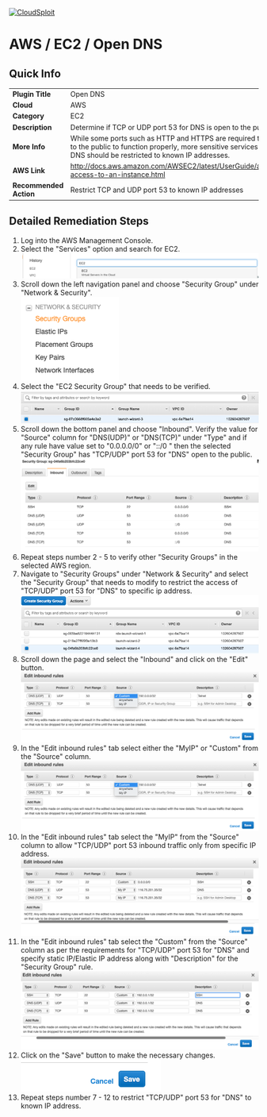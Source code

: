 [![CloudSploit](https://cloudsploit.com/img/logo-new-big-text-100.png "CloudSploit")](https://cloudsploit.com)

# AWS / EC2 / Open DNS

## Quick Info

| | |
|-|-|
| **Plugin Title** | Open DNS |
| **Cloud** | AWS |
| **Category** | EC2 |
| **Description** | Determine if TCP or UDP port 53 for DNS is open to the public |
| **More Info** | While some ports such as HTTP and HTTPS are required to be open to the public to function properly, more sensitive services such as DNS should be restricted to known IP addresses. |
| **AWS Link** | http://docs.aws.amazon.com/AWSEC2/latest/UserGuide/authorizing-access-to-an-instance.html |
| **Recommended Action** | Restrict TCP and UDP port 53 to known IP addresses |

## Detailed Remediation Steps
1. Log into the AWS Management Console.
2. Select the "Services" option and search for EC2. </br> <img src="/resources/aws/ec2/open-dns/step2.png"/>
3. Scroll down the left navigation panel and choose "Security Group" under "Network & Security".</br> <img src="/resources/aws/ec2/open-dns/step3.png"/>
4. Select the "EC2 Security Group" that needs to be verified. </br> <img src="/resources/aws/ec2/open-dns/step4.png"/>
5. Scroll down the bottom panel and choose "Inbound". Verify the value for "Source" column for "DNS(UDP)" or "DNS(TCP)" under "Type" and if any rule have value set to "0.0.0.0/0" or "::/0 " then the selected "Security Group" has "TCP/UDP" port 53 for "DNS" open to the public.</br> <img src="/resources/aws/ec2/open-dns/step5.png"/>
6. Repeat steps number 2 - 5 to verify other "Security Groups" in the selected AWS region.</br> 
7. Navigate to "Security Groups" under "Network & Security" and select the "Security Group" that needs to modify to restrict the access of "TCP/UDP" port 53 for "DNS"  to specific ip address. </br> <img src="/resources/aws/ec2/open-dns/step7.png"/>
8. Scroll down the page and select the "Inbound" and click on the "Edit" button. </br> <img src="/resources/aws/ec2/open-dns/step9.png"/>
9. In the "Edit inbound rules" tab select either the "MyIP" or "Custom" from the "Source" column.</br> <img src="/resources/aws/ec2/open-dns/step9.png"/>
10. In the "Edit inbound rules" tab select the "MyIP" from the "Source" column to allow "TCP/UDP" port 53 inbound traffic only from specific IP address.</br> <img src="/resources/aws/ec2/open-dns/step10.png"/>
11. In the "Edit inbound rules" tab select the "Custom" from the "Source" column as per the requirements for "TCP/UDP" port 53 for "DNS" and specify static IP/Elastic IP address along with "Description" for the "Security Group" rule. </br> <img src="/resources/aws/ec2/open-dns/step11.png"/>
12. Click on the "Save" button to make the necessary changes. </br> <img src="/resources/aws/ec2/open-dns/step12.png"/>
13. Repeat steps number 7 - 12 to restrict "TCP/UDP" port 53 for "DNS" to known IP address.</br>
